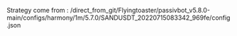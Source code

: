 Strategy come from : /direct_from_git/Flyingtoaster/passivbot_v5.8.0-main/configs/harmony/1m/5.7.0/SANDUSDT_20220715083342_969fe/config.json